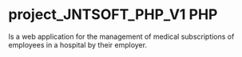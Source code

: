 # project_JNTSOFT_PHP_V1 PHP

Is a web application for the management of medical subscriptions of employees in a hospital by their employer.
